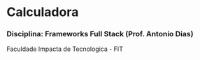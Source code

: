 # Calculadora

<h3>Disciplina: Frameworks Full Stack (Prof. Antonio Dias)</h3>

Faculdade Impacta de Tecnologica - FIT
